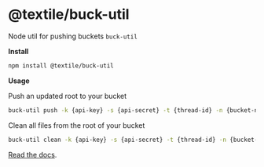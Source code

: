 # @textile/buck-util

Node util for pushing buckets `buck-util`

**Install**

```bash
npm install @textile/buck-util
```

**Usage**

Push an updated root to your bucket

```bash
buck-util push -k {api-key} -s {api-secret} -t {thread-id} -n {bucket-name} -p {path-to-bucket}
```

Clean all files from the root of your bucket

```bash
buck-util clean -k {api-key} -s {api-secret} -t {thread-id} -n {bucket-name}
```

[Read the docs](https://textileio.github.io/js-textile/).

